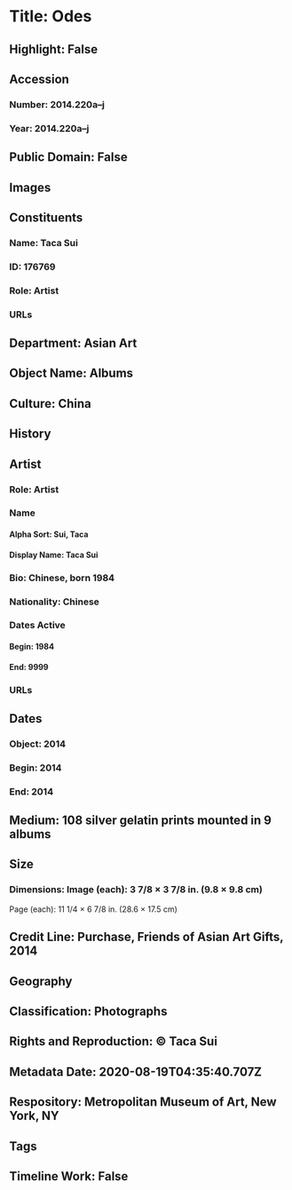 # Title: Odes
## Highlight: False
## Accession
### Number: 2014.220a–j
### Year: 2014.220a–j
## Public Domain: False
## Images
## Constituents
### Name: Taca Sui
### ID: 176769
### Role: Artist
### URLs
## Department: Asian Art
## Object Name: Albums
## Culture: China
## History
## Artist
### Role: Artist
### Name
#### Alpha Sort: Sui, Taca
#### Display Name: Taca Sui
### Bio: Chinese, born 1984
### Nationality: Chinese
### Dates Active
#### Begin: 1984
#### End: 9999
### URLs
## Dates
### Object: 2014
### Begin: 2014
### End: 2014
## Medium: 108 silver gelatin prints mounted in 9 albums
## Size
### Dimensions: Image (each): 3 7/8 × 3 7/8 in. (9.8 × 9.8 cm)
Page (each): 11 1/4 × 6 7/8 in. (28.6 × 17.5 cm)
## Credit Line: Purchase, Friends of Asian Art Gifts, 2014
## Geography
## Classification: Photographs
## Rights and Reproduction: © Taca Sui
## Metadata Date: 2020-08-19T04:35:40.707Z
## Respository: Metropolitan Museum of Art, New York, NY
## Tags
## Timeline Work: False